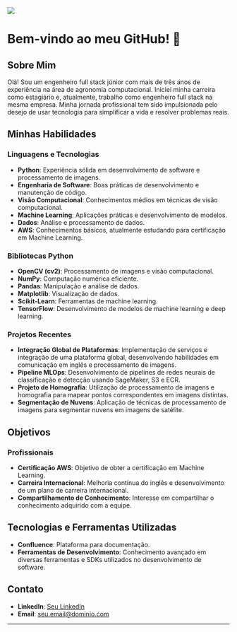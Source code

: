 ![](https://komarev.com/ghpvc/?username=Gabrielms-1)

# Bem-vindo ao meu GitHub! 👋

## Sobre Mim

Olá! Sou um engenheiro full stack júnior com mais de três anos de experiência na área de agronomia computacional. Iniciei minha carreira como estagiário e, atualmente, trabalho como engenheiro full stack na mesma empresa. Minha jornada profissional tem sido impulsionada pelo desejo de usar tecnologia para simplificar a vida e resolver problemas reais.

## Minhas Habilidades

### Linguagens e Tecnologias

- **Python**: Experiência sólida em desenvolvimento de software e processamento de imagens.
- **Engenharia de Software**: Boas práticas de desenvolvimento e manutenção de código.
- **Visão Computacional**: Conhecimentos médios em técnicas de visão computacional.
- **Machine Learning**: Aplicações práticas e desenvolvimento de modelos.
- **Dados**: Análise e processamento de dados.
- **AWS**: Conhecimentos básicos, atualmente estudando para certificação em Machine Learning.

### Bibliotecas Python

- **OpenCV (cv2)**: Processamento de imagens e visão computacional.
- **NumPy**: Computação numérica eficiente.
- **Pandas**: Manipulação e análise de dados.
- **Matplotlib**: Visualização de dados.
- **Scikit-Learn**: Ferramentas de machine learning.
- **TensorFlow**: Desenvolvimento de modelos de machine learning e deep learning.

### Projetos Recentes

- **Integração Global de Plataformas**: Implementação de serviços e integração de uma plataforma global, desenvolvendo habilidades em comunicação em inglês e processamento de imagens.
- **Pipeline MLOps**: Desenvolvimento de pipelines de redes neurais de classificação e detecção usando SageMaker, S3 e ECR.
- **Projeto de Homografia**: Utilização de processamento de imagens e homografia para mapear pontos correspondentes em imagens distintas.
- **Segmentação de Nuvens**: Aplicação de técnicas de processamento de imagens para segmentar nuvens em imagens de satélite.

## Objetivos

### Profissionais

- **Certificação AWS**: Objetivo de obter a certificação em Machine Learning.
- **Carreira Internacional**: Melhoria contínua do inglês e desenvolvimento de um plano de carreira internacional.
- **Compartilhamento de Conhecimento**: Interesse em compartilhar o conhecimento adquirido com a equipe.

## Tecnologias e Ferramentas Utilizadas

- **Confluence**: Plataforma para documentação.
- **Ferramentas de Desenvolvimento**: Conhecimento avançado em diversas ferramentas e SDKs utilizados no desenvolvimento de software.

## Contato

- **LinkedIn**: [Seu LinkedIn](#)
- **Email**: seu.email@dominio.com

---


